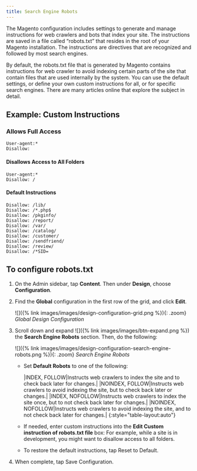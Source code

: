 ```yaml
---
title: Search Engine Robots
---
```


The Magento configuration includes settings to generate and manage instructions for web crawlers and bots that index your site. The instructions are saved in a file called “robots.txt” that resides in the root of your Magento installation. The instructions are directives that are recognized and followed by most search engines.

By default, the robots.txt file that is generated by Magento contains instructions for web crawler to avoid indexing certain parts of the site that contain files that are used internally by the system. You can use the default settings, or define your own custom instructions for all, or for specific search engines. There are many articles online that explore the subject in detail.

## Example: Custom Instructions

### Allows Full Access

    User-agent:*
    Disallow:

#### Disallows Access to All Folders

    User-agent:*
    Disallow: /

#### Default Instructions

    Disallow: /lib/
    Disallow: /*.php$
    Disallow: /pkginfo/
    Disallow: /report/
    Disallow: /var/
    Disallow: /catalog/
    Disallow: /customer/
    Disallow: /sendfriend/
    Disallow: /review/
    Disallow: /*SID=

## To configure robots.txt

1. On the Admin sidebar, tap **Content**. Then under **Design**, choose **Configuration**.

1. Find the **Global** configuration in the first row of the grid, and click **Edit**.

    ![]({% link images/images/design-configuration-grid.png %}){: .zoom}
    *Global Design Configuration*

1. Scroll down and expand ![]({% link images/images/btn-expand.png %}) the **Search Engine Robots** section. Then, do the following:

    ![]({% link images/images/design-configuration-search-engine-robots.png %}){: .zoom}
    *Search Engine Robots*

    * Set **Default Robots** to one of the following:

        |INDEX, FOLLOW|Instructs web crawlers to index the site and to check back later for changes.|
        |NOINDEX, FOLLOW|Instructs web crawlers to avoid indexing the site, but to check back later or changes.|
        |INDEX, NOFOLLOW|Instructs web crawlers to index the site once, but to not check back later for changes.|
        |NOINDEX, NOFOLLOW|Instructs web crawlers to avoid indexing the site, and to not check back later for changes.|
        {:style="table-layout:auto"}

    * If needed, enter custom instructions into the **Edit Custom instruction of robots.txt file** box: For example, while a site is in development, you might want to disallow access to all folders.

    * To restore the default instructions, tap <span class="btn">Reset to Default</span>.

1. When complete, tap <span class="btn"> Save Configuration</span>.